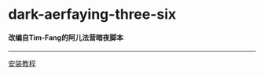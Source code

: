 

# dark-aerfaying-three-six



#### 改编自Tim-Fang的阿儿法营暗夜脚本

---

[安装教程](https://aerfaying.com/Studios/24622/Forum/PostView?postId=6407 "安装教程")

























